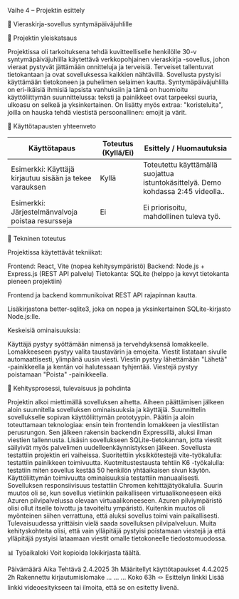 Vaihe 4 – Projektin esittely


📌 Vieraskirja-sovellus syntymäpäiväjuhlille


📌 Projektin yleiskatsaus

Projektissa oli tarkoituksena tehdä kuvitteelliselle henkilölle 30-v syntymäpäiväjuhlilla käytettävä verkkopohjainen vieraskirja -sovellus, johon vieraat pystyvät jättämään onnitteluja ja terveisiä. Terveiset tallentuvat tietokantaan ja ovat sovelluksessa kaikkien nähtävillä. Sovellusta pystyisi käyttämään
tietokoneen ja puhelimen selaimen kautta. Syntymäpäiväjuhlilla on eri-ikäisiä ihmisiä lapsista vanhuksiin ja tämä on huomioitu käyttöliittymän suunnittelussa: teksti ja painikkeet ovat tarpeeksi suuria, ulkoasu on selkeä ja yksinkertainen. On lisätty myös extraa: "koristeluita", joilla on hauska tehdä viestistä persoonallinen: emojit ja värit. 



📌 Käyttötapausten yhteenveto


| Käyttötapaus | Toteutus (Kyllä/Ei) | Esittely / Huomautuksia |
|----------|----------------------|------------------------|
| Esimerkki: Käyttäjä kirjautuu sisään ja tekee varauksen | Kyllä | Toteutettu käyttämällä suojattua istuntokäsittelyä. Demo kohdassa 2:45 videolla.. |
| Esimerkki: Järjestelmänvalvoja poistaa resursseja | Ei | Ei priorisoitu, mahdollinen tuleva työ. |



📌 Tekninen toteutus

Projektissa käytettävät tekniikat:

Frontend: React, Vite (nopea kehitysympäristö)
Backend: Node.js + Express.js (REST API palvelu)
Tietokanta: SQLite (helppo ja kevyt tietokanta pieneen projektiin)

Frontend ja backend kommunikoivat REST API rajapinnan kautta.

Lisäkirjastona better-sqlite3, joka on nopea ja yksinkertainen SQLite-kirjasto Node.js:lle.

Keskeisiä ominaisuuksia:

Käyttäjä pystyy syöttämään nimensä ja tervehdyksensä lomakkeelle. Lomakkeeseen pystyy valita taustavärin ja emojeita. Viestit listataan sivulle automaattisesti, ylimpänä uusin viesti. Viestin pystyy lähettämään "Lähetä" -painikkeella ja kentän voi halutessaan tyhjentää. Viestejä pystyy poistamaan "Poista" -painikkeella.



🚂 Kehitysprosessi, tulevaisuus ja pohdinta

Projektin alkoi miettimällä sovelluksen aihetta. Aiheen päättämisen jälkeen aloin suunnitella sovelluksen ominaisuuksia ja käyttäjiä. Suunnittelin sovellukselle sopivan käyttöliittymän prototyypin. Päätin ja aloin toteuttamaan teknologiaa: ensin tein frontendin lomakkeen ja viestilistan perusrungon.
Sen jälkeen rakensin backendin Expressillä, aluksi ilman viestien tallennusta. Lisäsin sovellukseen SQLite-tietokannan, jotta viestit säilyivät myös palvelimen uudelleenkäynnistyksen jälkeen. Sovellusta testattiin projektin eri vaiheissa. Suoritettiin yksikkötestejä vite-työkalulla: testattiin painikkeen toimivuutta. Kuotmitustestausta tehtiin K6 -työkalulla: testatiin miten sovellus kestää 50 henkilön yhtäaikaisen sivun käytön. Käyttöliittymän toimivuutta ominaisuuksia testattiin manuaalisesti. Sovelluksen responsiivisuus testattiin Chromen kehittäjätyökalulla. Suurin muutos oli se, kun sovellus vietiinkin paikalliseen virtuaalikoneeseen eikä Azuren pilvipalvelussa olevaan virtuaalikoneeseen. Azuren pilviympäristö olisi ollut itselle toivottu ja tavoiteltu ympäristö. Kuitenkin muutos oli myönteinen siihen verrattuna, että aluksi sovellus toimi vain paikallisesti. Tulevaisuudessa yrittäisin vielä saada sovelluksen pilvipalveluun. Muita kehityskohteita olisi, että vain ylläpitäjä pystyisi poistamaan viestejä ja että ylläpitäjä pystyisi lataamaan viestit omalle tietokoneelle tiedostomuodossa.


📊 Työaikaloki
Voit kopioida lokikirjasta täältä.

Päivämäärä	Aika	Tehtävä
2.4.2025	3h	Määritellyt käyttötapaukset
4.4.2025	2h	Rakennettu kirjautumislomake
...	...	...
Koko	63h	
🪢 Esittelyn linkki
Lisää linkki videoesitykseen tai ilmoita, että se on esitetty livenä.
